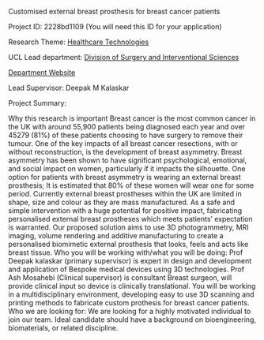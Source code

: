 Customised external breast prosthesis for breast cancer patients

Project ID: 2228bd1109
(You will need this ID for your application)

Research Theme: [Healthcare Technologies](../themes/healthcare-technologies.md)

UCL Lead department: [Division of Surgery and Interventional Sciences](../departments/division-of-surgery-and-interventional-sciences.md)

[Department Website](https://www.ucl.ac.uk/surgery)

Lead Supervisor: Deepak M Kalaskar

Project Summary:

Why this research is important
 Breast cancer is the most common cancer in the UK with around 55,900 patients being diagnosed each year and over 45279 (81%) of these patients choosing to have surgery to remove their tumour. One of the key impacts of all breast cancer resections, with or without reconstruction, is the development of breast asymmetry. Breast asymmetry has been shown to have significant psychological, emotional, and social impact on women, particularly if it impacts the silhouette. 
 One option for patients with breast asymmetry is wearing an external breast prosthesis; It is estimated that 80% of these women will wear one for some period. Currently external breast prostheses within the UK are limited in shape, size and colour as they are mass manufactured. As a safe and simple intervention with a huge potential for positive impact, fabricating personalised external breast prostheses which meets patients’ expectation is warranted.
 Our proposed solution aims to use 3D photogrammetry, MRI imaging, volume rendering and additive manufacturing to create a personalised biomimetic external prosthesis that looks, feels and acts like breast tissue. 
 Who you will be working with/what you will be doing: Prof Deepak kalaskar (primary supervisor) is expert in design and development and application of Bespoke medical devices using 3D technologies. Prof Ash Mosahebi (Clinical supervisor) is consultant Breast surgeon, will provide clinical input so device is clinically translational. You will be working in a multidisciplinary environment, developing easy to use 3D scanning and printing methods to fabricate custom prothesis for breast cancer patients. 
 Who we are looking for: We are looking for a highly motivated individual to join our team. Ideal candidate should have a background on bioengineering, biomaterials, or related discipline.